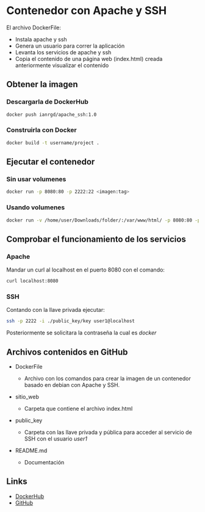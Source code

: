 # Contenedor con Apache y SSH

El archivo DockerFile:
* Instala apache y ssh
* Genera un usuario para correr la aplicación
* Levanta los servicios de apache y ssh
* Copia el contenido de una página web (index.html) creada anteriormente visualizar el contenido

## Obtener la imagen

### Descargarla de DockerHub
```bash
docker push ianrgd/apache_ssh:1.0
```

### Construirla con Docker
```bash
docker build -t username/project .
```
## Ejecutar el contenedor

### Sin usar volumenes
```bash
docker run -p 8080:80 -p 2222:22 <imagen:tag>
```

### Usando volumenes
```bash
docker run -v /home/user/Downloads/folder/:/var/www/html/ -p 8080:80 -p 2222:22 <imagen:tag>
```

## Comprobar el funcionamiento de los servicios

### Apache
Mandar un curl al localhost en el puerto 8080 con el comando:
```bash
curl localhost:8080
```

### SSH
Contando con la llave privada ejecutar:
```bash
ssh -p 2222 -i ./public_key/key user1@localhost
```
Posteriormente se solicitara la contraseña la cual es *docker*

## Archivos contenidos en GitHub
* DockerFile
	* Archivo con los comandos para crear la imagen de un contenedor basado en debian con Apache y SSH.

* sitio_web
	* Carpeta que contiene el archivo index.html

* public_key

	* Carpeta con las llave privada y pública para acceder al servicio de SSH con el usuario *user1*

* README.md
	* Documentación

## Links
* [DockerHub](https://hub.docker.com/repository/docker/ianrgd/apache_ssh/general "Title")
* [GitHub](https://hub.docker.com/repository/docker/ianrgd/apache_ssh/general "Title")
